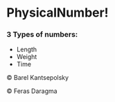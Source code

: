 # PhysicalNumber!

### 3 Types of numbers:
* Length
* Weight 
* Time

&copy; Barel Kantsepolsky

&copy; Feras Daragma
